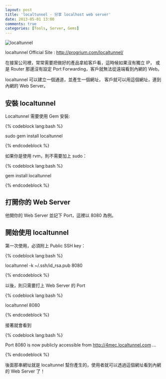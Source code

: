 ```yaml
---
layout: post
title: 'localtunnel - 分享 localhost web server'
date: 2013-05-01 13:00
comments: true
categories: [Tools, Server, Gems]
---
```

![localtunnel](http://user-image.logdown.io/user/7/blog/530/post/945/0q3U6Zx2TRS1PPyQQ69x_localtunnel.png)

localtunnel Official Site : <http://progrium.com/localtunnel/>


在接案公司裡，常常需要把做好的產品拿給客戶看，這時候如果沒有獨立 IP，
或是 Router 那邊沒有設定 Port Forwarding，客戶就無法從遠端看到內網的 Web。

localtunnel 可以建立一個通道，並產生一個網址，
客戶就可以用這個網址，連到內網的 Web Server。

<!--more-->

## 安裝 localtunnel

Localtunnel 需要使用 Gem 安裝:

{% codeblock lang:bash %}

sudo gem install localtunnel

{% endcodeblock %}

如果你是使用 rvm，則不需要加上 sudo：

{% codeblock lang:bash %}

gem install localtunnel

{% endcodeblock %}


## 打開你的 Web Server

他開你的 Web Server 並記下 Port，這裡以 8080 為例。


## 開始使用 localtunnel

第一次使用，必須附上 Public SSH key：

{% codeblock lang:bash %}

localtunnel -k ~/.ssh/id_rsa.pub 8080

{% endcodeblock %}


以後，則只需要打上 Web Server 的 Port

{% codeblock lang:bash %}

localtunnel 8080

{% endcodeblock %}


接著就會看到

{% codeblock lang:bash %}

Port 8080 is now publicly accessible from http://4mec.localtunnel.com ...

{% endcodeblock %}

後面那串網址就是 localtunnel 幫你產生的，使用者就可以透過這個網址看到內網的 Web Server 了！
















